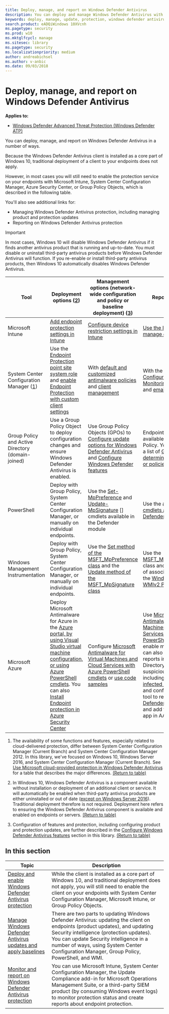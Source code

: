 ```yaml
---
title: Deploy, manage, and report on Windows Defender Antivirus
description: You can deploy and manage Windows Defender Antivirus with Intune, System Center Configuration Manager, Group Policy, PowerShell, or WMI
keywords: deploy, manage, update, protection, windows defender antivirus
search.product: eADQiWindows 10XVcnh
ms.pagetype: security
ms.prod: w10
ms.mktglfcycl: manage
ms.sitesec: library
ms.pagetype: security
ms.localizationpriority: medium
author: andreabichsel
ms.author: v-anbic
ms.date: 09/03/2018
---
```


# Deploy, manage, and report on Windows Defender Antivirus

**Applies to:**

- [Windows Defender Advanced Threat Protection (Windows Defender ATP)](https://go.microsoft.com/fwlink/p/?linkid=2069559)

You can deploy, manage, and report on Windows Defender Antivirus in a number of ways.

Because the Windows Defender Antivirus client is installed as a core part of Windows 10, traditional deployment of a client to your endpoints does not apply.

However, in most cases you will still need to enable the protection service on your endpoints with Microsoft Intune, System Center Configuration Manager, Azure Security Center, or Group Policy Objects, which is described in the following table.

You'll also see additional links for:

- Managing Windows Defender Antivirus protection, including managing product and protection updates
- Reporting on Windows Defender Antivirus protection

> [!IMPORTANT]
> In most cases, Windows 10 will disable Windows Defender Antivirus if it finds another antivirus product that is running and up-to-date. You must disable or uninstall third-party antivirus products before Windows Defender Antivirus will function. If you re-enable or install third-party antivirus products, then Windows 10 automatically disables Windows Defender Antivirus.

Tool|Deployment options (<a href="#fn2" id="ref2">2</a>)|Management options (network-wide configuration and policy or baseline deployment) ([3](#fn3))|Reporting options  
---|---|---|---  
Microsoft Intune|[Add endpoint protection settings in Intune](https://docs.microsoft.com/intune/endpoint-protection-configure)|[Configure device restriction settings in Intune](https://docs.microsoft.com/intune/device-restrictions-configure)| [Use the Intune console to manage devices](https://docs.microsoft.com/intune/device-management)  
System Center Configuration Manager ([1](#fn1))|Use the [Endpoint Protection point site system role][] and [enable Endpoint Protection with custom client settings][]|With [default and customized antimalware policies][] and [client management][]|With the default [Configuration Manager Monitoring workspace][] and [email alerts][]  
Group Policy and Active Directory (domain-joined)|Use a Group Policy Object to deploy configuration changes and ensure Windows Defender Antivirus is enabled.|Use Group Policy Objects (GPOs) to [Configure update options for Windows Defender Antivirus][] and [Configure Windows Defender features][]|Endpoint reporting is not available with Group Policy. You can generate a list of [Group Policies to determine if any settings or policies are not applied][]
PowerShell|Deploy with Group Policy, System Center Configuration Manager, or manually on individual endpoints.|Use the [Set-MpPreference][] and [Update-MpSignature] [] cmdlets available in the Defender module|Use the appropriate [Get- cmdlets available in the Defender module][]
Windows Management Instrumentation|Deploy with Group Policy, System Center Configuration Manager, or manually on individual endpoints.|Use the [Set method of the MSFT_MpPreference class][] and the [Update method of the MSFT_MpSignature class][]|Use the [MSFT_MpComputerStatus][] class and the get method of associated classes in the [Windows Defender WMIv2 Provider][]
Microsoft Azure|Deploy Microsoft Antimalware for Azure in the [Azure portal, by using Visual Studio virtual machine configuration, or using Azure PowerShell cmdlets](https://docs.microsoft.com/azure/security/azure-security-antimalware#antimalware-deployment-scenarios). You can also [Install Endpoint protection in Azure Security Center](https://docs.microsoft.com/azure/security-center/security-center-install-endpoint-protection)|Configure [Microsoft Antimalware for Virtual Machines and Cloud Services with Azure PowerShell cmdlets](https://docs.microsoft.com/azure/security/azure-security-antimalware#enable-and-configure-antimalware-using-powershell-cmdlets) or [use code samples](https://gallery.technet.microsoft.com/Antimalware-For-Azure-5ce70efe)|Use [Microsoft Antimalware for Virtual Machines and Cloud Services with Azure PowerShell cmdlets](https://docs.microsoft.com/azure/security/azure-security-antimalware#enable-and-configure-antimalware-using-powershell-cmdlets) to enable monitoring. You can also review usage reports in Azure Active Directory to determine suspicious activity, including the [Possibly infected devices][] report and configure an SIEM tool to report on [Windows Defender Antivirus events][] and add that tool as an app in AAD.

1. <span id="fn1" />The availability of some functions and features, especially related to cloud-delivered protection, differ between System Center Configuration Manager (Current Branch) and System Center Configuration Manager 2012. In this library, we've focused on Windows 10, Windows Server 2016, and System Center Configuration Manager (Current Branch). See [Use Microsoft cloud-provided protection in Windows Defender Antivirus](utilize-microsoft-cloud-protection-windows-defender-antivirus.md) for a table that describes the major differences. [(Return to table)](#ref2)
  
2.	<span id="fn2" />In Windows 10, Windows Defender Antivirus is a component available without installation or deployment of an additional client or service. It will automatically be enabled when third-party antivirus products are either uninstalled or out of date ([except on Windows Server 2016](windows-defender-antivirus-on-windows-server-2016.md)). Traditional deployment therefore is not required. Deployment here refers to ensuring the Windows Defender Antivirus component is available and enabled on endpoints or servers. [(Return to table)](#ref2)

3. <span id="fn3" />Configuration of features and protection, including configuring product and protection updates, are further described in the [Configure Windows Defender Antivirus features](configure-notifications-windows-defender-antivirus.md) section in this library. [(Return to table)](#ref2)

[Endpoint Protection point site system role]: https://docs.microsoft.com/sccm/protect/deploy-use/endpoint-protection-site-role
[default and customized antimalware policies]:  https://docs.microsoft.com/sccm/protect/deploy-use/endpoint-antimalware-policies
[client management]:  https://docs.microsoft.com/sccm/core/clients/manage/manage-clients
[enable Endpoint Protection with custom client settings]:  https://docs.microsoft.com/sccm/protect/deploy-use/endpoint-protection-configure-client
[Configuration Manager Monitoring workspace]:  https://docs.microsoft.com/sccm/protect/deploy-use/monitor-endpoint-protection 
[email alerts]:  https://docs.microsoft.com/sccm/protect/deploy-use/endpoint-configure-alerts
[Deploy the Microsoft Intune client to endpoints]: https://docs.microsoft.com/intune/deploy-use/help-secure-windows-pcs-with-endpoint-protection-for-microsoft-intune
[custom Intune policy]:  https://docs.microsoft.com/intune/deploy-use/help-secure-windows-pcs-with-endpoint-protection-for-microsoft-intune#configure-microsoft-intune-endpoint-protection
 [custom Intune policy]:  https://docs.microsoft.com/intune/deploy-use/help-secure-windows-pcs-with-endpoint-protection-for-microsoft-intune#configure-microsoft-intune-endpoint-protection 
[manage tasks]: https://docs.microsoft.com/intune/deploy-use/help-secure-windows-pcs-with-endpoint-protection-for-microsoft-intune#choose-management-tasks-for-endpoint-protection
[Monitor endpoint protection in the Microsoft Intune administration console]: https://docs.microsoft.com/intune/deploy-use/help-secure-windows-pcs-with-endpoint-protection-for-microsoft-intune#monitor-endpoint-protection
[Set method of the MSFT_MpPreference class]:  https://msdn.microsoft.com/library/dn439474 
[Update method of the MSFT_MpSignature class]:  https://msdn.microsoft.com/library/dn439474
[MSFT_MpComputerStatus]:  https://msdn.microsoft.com/library/dn455321 
[Windows Defender WMIv2 Provider]: https://msdn.microsoft.com/library/dn439477
[Set-MpPreference]:  https://technet.microsoft.com/itpro/powershell/windows/defender/set-mppreference.md
[Update-MpSignature]: https://technet.microsoft.com/itpro/powershell/windows/defender/update-mpsignature
[Get- cmdlets available in the Defender module]: https://technet.microsoft.com/itpro/powershell/windows/defender/index
[Configure update options for Windows Defender Antivirus]: manage-updates-baselines-windows-defender-antivirus.md
[Configure Windows Defender features]: configure-windows-defender-antivirus-features.md
[Group Policies to determine if any settings or policies are not applied]: https://technet.microsoft.com/library/cc771389.aspx
[Possibly infected devices]: https://docs.microsoft.com/azure/active-directory/active-directory-reporting-sign-ins-from-possibly-infected-devices
[Windows Defender Antivirus events]: troubleshoot-windows-defender-antivirus.md

## In this section

Topic | Description
---|---
[Deploy and enable Windows Defender Antivirus protection](deploy-windows-defender-antivirus.md) | While the client is installed as a core part of Windows 10, and traditional deployment does not apply, you will still need to enable the client on your endpoints with System Center Configuration Manager, Microsoft Intune, or Group Policy Objects.
[Manage Windows Defender Antivirus updates and apply baselines](manage-updates-baselines-windows-defender-antivirus.md) | There are two parts to updating Windows Defender Antivirus: updating the client on endpoints (product updates), and updating Security intelligence (protection updates). You can update Security intelligence in a number of ways, using System Center Configuration Manager, Group Policy, PowerShell, and WMI.
[Monitor and report on Windows Defender Antivirus protection](report-monitor-windows-defender-antivirus.md) | You can use Microsoft Intune, System Center Configuration Manager, the Update Compliance add-in for Microsoft Operations Management Suite, or a third-party SIEM product (by consuming Windows event logs) to monitor protection status and create reports about endpoint protection.
